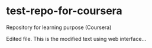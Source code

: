 # test-repo-for-coursera
Repository for learning purpose (Coursera)

Edited file.
This is the modified text using web interface...
